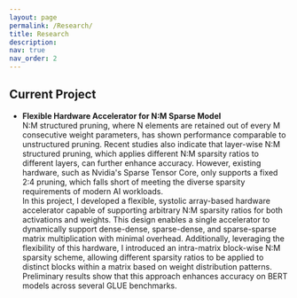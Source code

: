 ```yaml
---
layout: page
permalink: /Research/
title: Research
description: 
nav: true
nav_order: 2
---
```


<h2>Current Project</h2>
<ul>
    <li>
        <strong>Flexible Hardware Accelerator for N:M Sparse Model</strong>
        <br>
        N:M structured pruning, where N elements are retained out of every M consecutive weight parameters, has shown performance comparable to unstructured pruning. Recent studies also indicate that layer-wise N:M structured pruning, which applies different N:M sparsity ratios to different layers, can further enhance accuracy. However, existing hardware, such as Nvidia's Sparse Tensor Core, only supports a fixed 2:4 pruning, which falls short of meeting the diverse sparsity requirements of modern AI workloads.
        <br>
        In this project, I developed a flexible, systolic array-based hardware accelerator capable of supporting arbitrary N:M sparsity ratios for both activations and weights. This design enables a single accelerator to dynamically support dense-dense, sparse-dense, and sparse-sparse matrix multiplication with minimal overhead. Additionally, leveraging the flexibility of this hardware, I introduced an intra-matrix block-wise N:M sparsity scheme, allowing different sparsity ratios to be applied to distinct blocks within a matrix based on weight distribution patterns. Preliminary results show that this approach enhances accuracy on BERT models across several GLUE benchmarks.
</ul>

<!-- <h2>Past Projects</h2>
    <ul>
        <li>Optimizing Compute Core Assignment for Dynamic Batch Inference</li>
        <li>
            <strong>Role of Weight Stationarity for CIM Architecture</strong>
            <p style="text-align: justify;">
            In this work, I focused on the role of weight stationarity in Compute-In-Memory (CIM) systems for BERT-Base and BERT-Large transformer models. I analyzed two architectures: (1) a fully weight-stationary system using Non-Volatile Memory (NVM)-based tiles, which had fast latency but massive area usage, and (2) a partially weight-stationary system that, while lower raw area usage, suffered from higher latency due to the need for reloading weights into Volatile Memory-based tiles. Additionally, I explored alternative architectures for partially weight-stationary systems, identifying design choices that optimized area-compute efficiency (TOPS/sec/sq.mm) across various sequence lengths and input batch sizes.
            </p>
        </li>
        <li>CIM-Aware Post-Training Quantization</li>
    </ul> -->